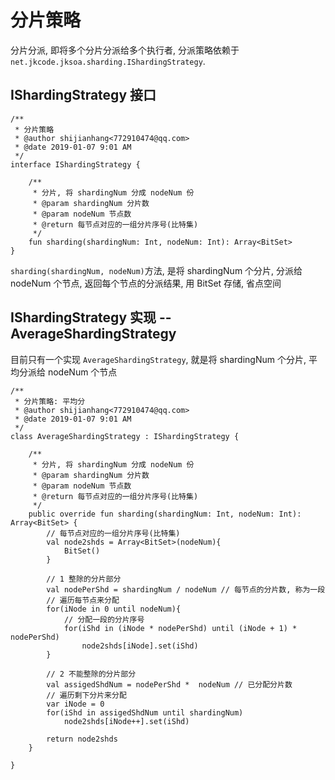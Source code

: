 # 分片策略

分片分派, 即将多个分片分派给多个执行者, 分派策略依赖于 `net.jkcode.jksoa.sharding.IShardingStrategy`.

## IShardingStrategy 接口

```
/**
 * 分片策略
 * @author shijianhang<772910474@qq.com>
 * @date 2019-01-07 9:01 AM
 */
interface IShardingStrategy {

    /**
     * 分片, 将 shardingNum 分成 nodeNum 份
     * @param shardingNum 分片数
     * @param nodeNum 节点数
     * @return 每节点对应的一组分片序号(比特集)
     */
    fun sharding(shardingNum: Int, nodeNum: Int): Array<BitSet>
}
```

`sharding(shardingNum, nodeNum)`方法, 是将 shardingNum 个分片, 分派给 nodeNum 个节点, 返回每个节点的分派结果, 用 BitSet 存储, 省点空间

## IShardingStrategy 实现 -- AverageShardingStrategy

目前只有一个实现 `AverageShardingStrategy`, 就是将 shardingNum 个分片, 平均分派给 nodeNum 个节点

```
/**
 * 分片策略: 平均分
 * @author shijianhang<772910474@qq.com>
 * @date 2019-01-07 9:01 AM
 */
class AverageShardingStrategy : IShardingStrategy {

    /**
     * 分片, 将 shardingNum 分成 nodeNum 份
     * @param shardingNum 分片数
     * @param nodeNum 节点数
     * @return 每节点对应的一组分片序号(比特集)
     */
    public override fun sharding(shardingNum: Int, nodeNum: Int): Array<BitSet> {
        // 每节点对应的一组分片序号(比特集)
        val node2shds = Array<BitSet>(nodeNum){
            BitSet()
        }

        // 1 整除的分片部分
        val nodePerShd = shardingNum / nodeNum // 每节点的分片数, 称为一段
        // 遍历每节点来分配
        for(iNode in 0 until nodeNum){
            // 分配一段的分片序号
            for(iShd in (iNode * nodePerShd) until (iNode + 1) * nodePerShd)
                node2shds[iNode].set(iShd)
        }

        // 2 不能整除的分片部分
        val assigedShdNum = nodePerShd *  nodeNum // 已分配分片数
        // 遍历剩下分片来分配
        var iNode = 0
        for(iShd in assigedShdNum until shardingNum)
            node2shds[iNode++].set(iShd)

        return node2shds
    }

}
```